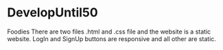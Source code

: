# DevelopUntil50
Foodies
There are two files .html and .css file and the website is a static website. LogIn and SignUp buttons are responsive and all other are static. 

